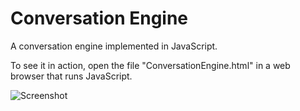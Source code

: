 Conversation Engine
===================

A conversation engine implemented in JavaScript.

To see it in action, open the file "ConversationEngine.html" in a web browser that runs JavaScript.

![Screenshot](/Screenshots/ConversationEngine-Screenshot.png?raw=true "Screenshot")


